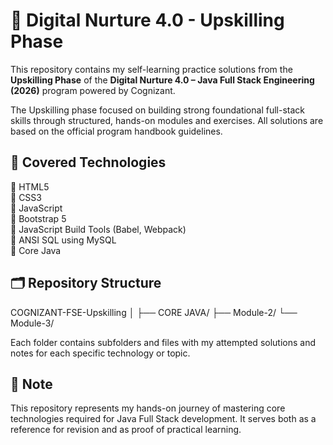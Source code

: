 # 💼 Digital Nurture 4.0 - Upskilling Phase

This repository contains my self-learning practice solutions from the **Upskilling Phase** of the **Digital Nurture 4.0 – Java Full Stack Engineering (2026)** program powered by Cognizant.

The Upskilling phase focused on building strong foundational full-stack skills through structured, hands-on modules and exercises. All solutions are based on the official program handbook guidelines.

## 📌 Covered Technologies

🔹 HTML5  
🔹 CSS3  
🔹 JavaScript  
🔹 Bootstrap 5  
🔹 JavaScript Build Tools (Babel, Webpack)  
🔹 ANSI SQL using MySQL  
🔹 Core Java  

## 🗂️ Repository Structure

COGNIZANT-FSE-Upskilling
│
├── CORE JAVA/
├── Module-2/
└── Module-3/


Each folder contains subfolders and files with my attempted solutions and notes for each specific technology or topic.

## 📖 Note

This repository represents my hands-on journey of mastering core technologies required for Java Full Stack development. It serves both as a reference for revision and as proof of practical learning.
